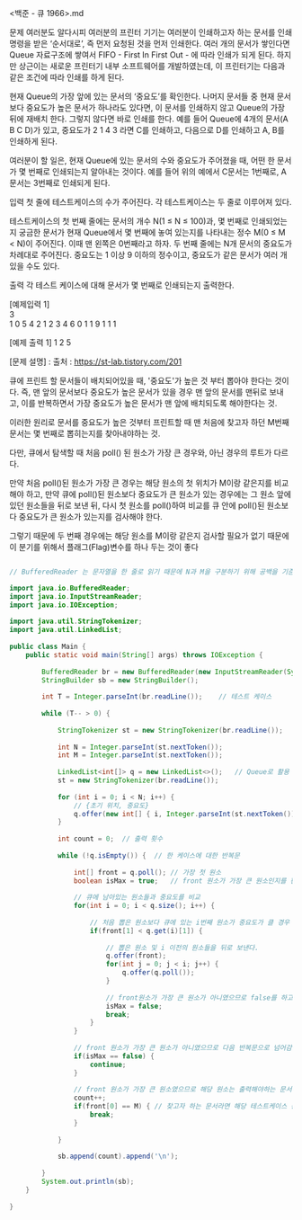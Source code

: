 <백준 - 큐 1966>.md

문제
여러분도 알다시피 여러분의 프린터 기기는 여러분이 인쇄하고자 하는 문서를 인쇄 명령을 받은 ‘순서대로’, 즉 먼저 요청된 것을 먼저 인쇄한다. 여러 개의 문서가 쌓인다면 Queue 자료구조에 쌓여서 FIFO - First In First Out - 에 따라 인쇄가 되게 된다. 하지만 상근이는 새로운 프린터기 내부 소프트웨어를 개발하였는데, 이 프린터기는 다음과 같은 조건에 따라 인쇄를 하게 된다.

현재 Queue의 가장 앞에 있는 문서의 ‘중요도’를 확인한다.
나머지 문서들 중 현재 문서보다 중요도가 높은 문서가 하나라도 있다면, 이 문서를 인쇄하지 않고 Queue의 가장 뒤에 재배치 한다. 그렇지 않다면 바로 인쇄를 한다.
예를 들어 Queue에 4개의 문서(A B C D)가 있고, 중요도가 2 1 4 3 라면 C를 인쇄하고, 다음으로 D를 인쇄하고 A, B를 인쇄하게 된다.

여러분이 할 일은, 현재 Queue에 있는 문서의 수와 중요도가 주어졌을 때, 어떤 한 문서가 몇 번째로 인쇄되는지 알아내는 것이다. 예를 들어 위의 예에서 C문서는 1번째로, A문서는 3번째로 인쇄되게 된다.

입력
첫 줄에 테스트케이스의 수가 주어진다. 각 테스트케이스는 두 줄로 이루어져 있다.

테스트케이스의 첫 번째 줄에는 문서의 개수 N(1 ≤ N ≤ 100)과, 몇 번째로 인쇄되었는지 궁금한 문서가 현재 Queue에서 몇 번째에 놓여 있는지를 나타내는 정수 M(0 ≤ M < N)이 주어진다. 이때 맨 왼쪽은 0번째라고 하자. 두 번째 줄에는 N개 문서의 중요도가 차례대로 주어진다. 중요도는 1 이상 9 이하의 정수이고, 중요도가 같은 문서가 여러 개 있을 수도 있다.

출력
각 테스트 케이스에 대해 문서가 몇 번째로 인쇄되는지 출력한다.

[예제입력 1]        
3                
1 0
5
4 2
1 2 3 4
6 0
1 1 9 1 1 1


[예제 출력 1]
1
2
5

[문제 설명] : 출처 : https://st-lab.tistory.com/201

큐에 프린트 할 문서들이 배치되어있을 때, '중요도'가 높은 것 부터 뽑아야 한다는 것이다.
즉, 맨 앞의 문서보다 중요도가 높은 문서가 있을 경우 맨 앞의 문서를 맨뒤로 보내고, 이를 반복하면서 가장 중요도가 높은 문서가 맨 앞에 배치되도록 해야한다는 것.

이러한 원리로 문서를 중요도가 높은 것부터 프린트할 때 맨 처음에 찾고자 하던 M번째 문서는 몇 번째로 뽑히는지를 찾아내야하는 것.

다만, 큐에서 탐색할 때 처음 poll() 된 원소가 가장 큰 경우와, 아닌 경우의 루트가 다르다.

만약 처음 poll()된 원소가 가장 큰 경우는 해당 원소의 첫 위치가 M이랑 같은지를 비교해야 하고,
만약 큐에 poll()된 원소보다 중요도가 큰 원소가 있는 경우에는 그 원소 앞에 있던 원소들을 뒤로 보낸 뒤, 다시 첫 원소를 poll()하여 
비교를 큐 안에 poll()된 원소보다 중요도가 큰 원소가 있는지를 검사해야 한다.

그렇기 때문에 두 번째 경우에는 해당 원소를 M이랑 같은지 검사할 필요가 없기 때문에 이 분기를 위해서 플래그(Flag)변수를 하나 두는 것이 좋다



```java

// BufferedReader 는 문자열을 한 줄로 읽기 때문에 N과 M을 구분하기 위해 공백을 기준으로 문자열을 분리해주어야하니 StringTokenizer 를 사용.

import java.io.BufferedReader;
import java.io.InputStreamReader;
import java.io.IOException;
 
import java.util.StringTokenizer;
import java.util.LinkedList;
 
public class Main {
	public static void main(String[] args) throws IOException {
		
		BufferedReader br = new BufferedReader(new InputStreamReader(System.in));
		StringBuilder sb = new StringBuilder();
		
		int T = Integer.parseInt(br.readLine());	// 테스트 케이스 
 
		while (T-- > 0) {
			
			StringTokenizer st = new StringTokenizer(br.readLine());
			
			int N = Integer.parseInt(st.nextToken());
			int M = Integer.parseInt(st.nextToken());
			
			LinkedList<int[]> q = new LinkedList<>();	// Queue로 활용 할 연결리스트
			st = new StringTokenizer(br.readLine());
 
			for (int i = 0; i < N; i++) {
				// {초기 위치, 중요도}
				q.offer(new int[] { i, Integer.parseInt(st.nextToken()) });
			}
 
			int count = 0;	// 출력 횟수
			
			while (!q.isEmpty()) {	// 한 케이스에 대한 반복문
				
				int[] front = q.poll();	// 가장 첫 원소
				boolean isMax = true;	// front 원소가 가장 큰 원소인지를 판단하는 변수
				
				// 큐에 남아있는 원소들과 중요도를 비교 
				for(int i = 0; i < q.size(); i++) {
					
					// 처음 뽑은 원소보다 큐에 있는 i번째 원소가 중요도가 클 경우 
					if(front[1] < q.get(i)[1]) {
						
						// 뽑은 원소 및 i 이전의 원소들을 뒤로 보낸다.
						q.offer(front);
						for(int j = 0; j < i; j++) {
							q.offer(q.poll());
						}
						
						// front원소가 가장 큰 원소가 아니였으므로 false를 하고 탐색을 마침
						isMax = false;
						break;
					}
				}
				
				// front 원소가 가장 큰 원소가 아니였으므로 다음 반복문으로 넘어감
				if(isMax == false) {
					continue;
				}
				
				// front 원소가 가장 큰 원소였으므로 해당 원소는 출력해야하는 문서다.
				count++;
				if(front[0] == M) {	// 찾고자 하는 문서라면 해당 테스트케이스 종료
					break;
				}
 
			}
 
			sb.append(count).append('\n');
 
		}
		System.out.println(sb);
	}
 
}

```